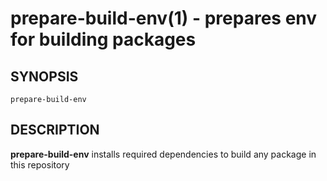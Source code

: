 prepare-build-env(1) - prepares env for building packages
=========================================================

## SYNOPSIS

`prepare-build-env`

## DESCRIPTION

**prepare-build-env** installs required dependencies to build any package in this repository
